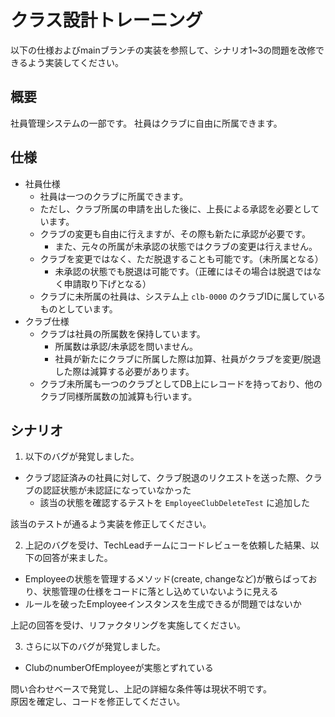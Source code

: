 # クラス設計トレーニング
以下の仕様およびmainブランチの実装を参照して、シナリオ1~3の問題を改修できるよう実装してください。

## 概要
社員管理システムの一部です。
社員はクラブに自由に所属できます。

## 仕様
 - 社員仕様
   - 社員は一つのクラブに所属できます。
   - ただし、クラブ所属の申請を出した後に、上長による承認を必要としています。
   - クラブの変更も自由に行えますが、その際も新たに承認が必要です。
     - また、元々の所属が未承認の状態ではクラブの変更は行えません。
   - クラブを変更ではなく、ただ脱退することも可能です。（未所属となる）
     - 未承認の状態でも脱退は可能です。（正確にはその場合は脱退ではなく申請取り下げとなる）
   - クラブに未所属の社員は、システム上 `clb-0000` のクラブIDに属しているものとしています。
 - クラブ仕様
   - クラブは社員の所属数を保持しています。
     - 所属数は承認/未承認を問いません。
     - 社員が新たにクラブに所属した際は加算、社員がクラブを変更/脱退した際は減算する必要があります。
   - クラブ未所属も一つのクラブとしてDB上にレコードを持っており、他のクラブ同様所属数の加減算も行います。

## シナリオ
1. 以下のバグが発覚しました。
 - クラブ認証済みの社員に対して、クラブ脱退のリクエストを送った際、クラブの認証状態が未認証になっていなかった
   - 該当の状態を確認するテストを `EmployeeClubDeleteTest` に追加した 

該当のテストが通るよう実装を修正してください。

2. 上記のバグを受け、TechLeadチームにコードレビューを依頼した結果、以下の回答が来ました。
 - Employeeの状態を管理するメソッド(create, changeなど)が散らばっており、状態管理の仕様をコードに落とし込めていないように見える
 - ルールを破ったEmployeeインスタンスを生成できるが問題ではないか 

上記の回答を受け、リファクタリングを実施してください。

3. さらに以下のバグが発覚しました。
 - ClubのnumberOfEmployeeが実態とずれている 

問い合わせベースで発覚し、上記の詳細な条件等は現状不明です。  
原因を確定し、コードを修正してください。